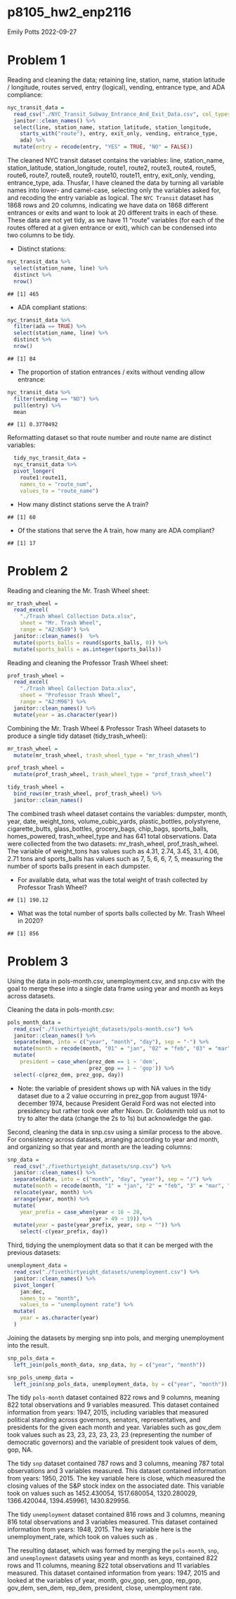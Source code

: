 p8105_hw2_enp2116
================
Emily Potts
2022-09-27

# Problem 1

Reading and cleaning the data; retaining line, station, name, station
latitude / longitude, routes served, entry (logical), vending, entrance
type, and ADA compliance:

``` r
nyc_transit_data =
  read_csv("./NYC_Transit_Subway_Entrance_And_Exit_Data.csv", col_types = cols(Route8 = "c", Route9 = "c", Route10 = "c", Route11 = "c")) %>%
  janitor::clean_names() %>%
  select(line, station_name, station_latitude, station_longitude, 
    starts_with("route"), entry, exit_only, vending, entrance_type, 
    ada) %>%
  mutate(entry = recode(entry, "YES" = TRUE, "NO" = FALSE))
```

The cleaned NYC transit dataset contains the variables: line,
station_name, station_latitude, station_longitude, route1, route2,
route3, route4, route5, route6, route7, route8, route9, route10,
route11, entry, exit_only, vending, entrance_type, ada. Thusfar, I have
cleaned the data by turning all variable names into lower- and
camel-case, selecting only the variables asked for, and recoding the
entry variable as logical. The `NYC Transit` dataset has 1868 rows and
20 columns, indicating we have data on 1868 different entrances or exits
and want to look at 20 different traits in each of these. These data are
not yet tidy, as we have 11 “route” variables (for each of the routes
offered at a given entrance or exit), which can be condensed into two
columns to be tidy.

-   Distinct stations:

``` r
nyc_transit_data %>% 
  select(station_name, line) %>% 
  distinct %>% 
  nrow()
```

    ## [1] 465

-   ADA compliant stations:

``` r
nyc_transit_data %>% 
  filter(ada == TRUE) %>% 
  select(station_name, line) %>% 
  distinct %>% 
  nrow()
```

    ## [1] 84

-   The proportion of station entrances / exits without vending allow
    entrance:

``` r
nyc_transit_data %>% 
  filter(vending == "NO") %>% 
  pull(entry) %>% 
  mean
```

    ## [1] 0.3770492

Reformatting dataset so that route number and route name are distinct
variables:

``` r
  tidy_nyc_transit_data =
  nyc_transit_data %>% 
  pivot_longer(
    route1:route11,
    names_to = "route_num",
    values_to = "route_name")
```

-   How many distinct stations serve the A train?

<!-- -->

    ## [1] 60

-   Of the stations that serve the A train, how many are ADA compliant?

<!-- -->

    ## [1] 17

# Problem 2

Reading and cleaning the Mr. Trash Wheel sheet:

``` r
mr_trash_wheel =
  read_excel(
    "./Trash Wheel Collection Data.xlsx",
    sheet = "Mr. Trash Wheel",
    range = "A2:N549") %>%
  janitor::clean_names()  %>% 
  mutate(sports_balls = round(sports_balls, 0)) %>% 
  mutate(sports_balls = as.integer(sports_balls)) 
```

Reading and cleaning the Professor Trash Wheel sheet:

``` r
prof_trash_wheel =
  read_excel(
    "./Trash Wheel Collection Data.xlsx",
    sheet = "Professor Trash Wheel",
    range = "A2:M96") %>%
  janitor::clean_names() %>% 
  mutate(year = as.character(year))
```

Combining the Mr. Trash Wheel & Professor Trash Wheel datasets to
produce a single tidy dataset (tidy_trash_wheel):

``` r
mr_trash_wheel = 
  mutate(mr_trash_wheel, trash_wheel_type = "mr_trash_wheel")

prof_trash_wheel = 
  mutate(prof_trash_wheel, trash_wheel_type = "prof_trash_wheel")

tidy_trash_wheel = 
  bind_rows(mr_trash_wheel, prof_trash_wheel) %>%
  janitor::clean_names() 
```

The combined trash wheel dataset contains the variables: dumpster,
month, year, date, weight_tons, volume_cubic_yards, plastic_bottles,
polystyrene, cigarette_butts, glass_bottles, grocery_bags, chip_bags,
sports_balls, homes_powered, trash_wheel_type and has 641 total
observations. Data were collected from the two datasets: mr_trash_wheel,
prof_trash_wheel. The variable of weight_tons has values such as 4.31,
2.74, 3.45, 3.1, 4.06, 2.71 tons and sports_balls has values such as 7,
5, 6, 6, 7, 5, measuring the number of sports balls present in each
dumpster.

-   For available data, what was the total weight of trash collected by
    Professor Trash Wheel?

<!-- -->

    ## [1] 190.12

-   What was the total number of sports balls collected by Mr. Trash
    Wheel in 2020?

<!-- -->

    ## [1] 856

# Problem 3

Using the data in pols-month.csv, unemployment.csv, and snp.csv with the
goal to merge these into a single data frame using year and month as
keys across datasets.

Cleaning the data in pols-month.csv:

``` r
pols_month_data =
  read_csv("./fivethirtyeight_datasets/pols-month.csv") %>%
  janitor::clean_names() %>%
  separate(mon, into = c("year", "month", "day"), sep = "-") %>% 
  mutate(month = recode(month, "01" = "jan", "02" = "feb", "03" = "mar", "04" = "apr", "05" = "may", "06" = "jun", "07" = "jul", "08" = "aug", "09" = "sep", "10" = "oct", "11" = "nov", "12" = "dec")) %>% 
  mutate(
    president = case_when(prez_dem == 1 ~ 'dem',
                          prez_gop == 1 ~ 'gop')) %>% 
  select(-c(prez_dem, prez_gop, day))
```

-   Note: the variable of president shows up with NA values in the tidy
    dataset due to a 2 value occurring in prez_gop from august
    1974-december 1974, because President Gerald Ford was not elected
    into presidency but rather took over after Nixon. Dr. Goldsmith told
    us not to try to alter the data (change the 2s to 1s) but
    acknowledge the gap.

Second, cleaning the data in snp.csv using a similar process to the
above. For consistency across datasets, arranging according to year and
month, and organizing so that year and month are the leading columns:

``` r
snp_data =
  read_csv("./fivethirtyeight_datasets/snp.csv") %>%
  janitor::clean_names() %>%
  separate(date, into = c("month", "day", "year"), sep = "/") %>% 
  mutate(month = recode(month, "1" = "jan", "2" = "feb", "3" = "mar", "4" = "apr", "5" = "may", "6" = "jun", "7" = "jul", "8" = "aug", "9" = "sep", "10" = "oct", "11" = "nov", "12" = "dec")) %>% 
  relocate(year, month) %>% 
  arrange(year, month) %>% 
  mutate(
    year_prefix = case_when(year < 16 ~ 20,
                          year > 49 ~ 19)) %>% 
  mutate(year = paste(year_prefix, year, sep = "")) %>%
    select(-c(year_prefix, day))
```

Third, tidying the unemployment data so that it can be merged with the
previous datasets:

``` r
unemployment_data =
  read_csv("./fivethirtyeight_datasets/unemployment.csv") %>%
  janitor::clean_names() %>% 
  pivot_longer(
    jan:dec,
    names_to = "month", 
    values_to = "unemployment rate") %>% 
  mutate(
    year = as.character(year)
  )
```

Joining the datasets by merging snp into pols, and merging unemployment
into the result.

``` r
snp_pols_data = 
  left_join(pols_month_data, snp_data, by = c("year", "month"))

snp_pols_unemp_data = 
  left_join(snp_pols_data, unemployment_data, by = c("year", "month"))
```

The tidy `pols-month` dataset contained 822 rows and 9 columns, meaning
822 total observations and 9 variables measured. This dataset contained
information from years: 1947, 2015, including variables that measured
political standing across governors, senators, representatives, and
presidents for the given each month and year. Variables such as gov_dem
took values such as 23, 23, 23, 23, 23, 23 (representing the number of
democratic governors) and the variable of president took values of dem,
gop, NA.

The tidy `snp` dataset contained 787 rows and 3 columns, meaning 787
total observations and 3 variables measured. This dataset contained
information from years: 1950, 2015. The key variable here is close,
which measured the closing values of the S&P stock index on the
associated date. This variable took on values such as 1452.430054,
1517.680054, 1320.280029, 1366.420044, 1394.459961, 1430.829956.

The tidy `unemployment` dataset contained 816 rows and 3 columns,
meaning 816 total observations and 3 variables measured. This dataset
contained information from years: 1948, 2015. The key variable here is
the unemployment_rate, which took on values such as .

The resulting dataset, which was formed by merging the `pols-month`,
`snp`, and `unemployment` datasets using year and month as keys,
contained 822 rows and 11 columns, meaning 822 total observations and 11
variables measured. This dataset contained information from years: 1947,
2015 and looked at the variables of year, month, gov_gop, sen_gop,
rep_gop, gov_dem, sen_dem, rep_dem, president, close, unemployment rate.
